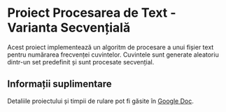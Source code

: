 # Proiect Procesarea de Text - Varianta Secvențială

Acest proiect implementează un algoritm de procesare a unui fișier text pentru numărarea frecvenței cuvintelor. Cuvintele sunt generate aleatoriu dintr-un set predefinit și sunt procesate secvențial.

## Informații suplimentare
Detaliile proiectului și timpii de rulare pot fi găsite în [Google Doc]((https://docs.google.com/document/d/1dcsfMqXeZ4AUmUWx9LxfuTzgvuGBVPuDT0yJngXLek4/edit?usp=sharing)).



